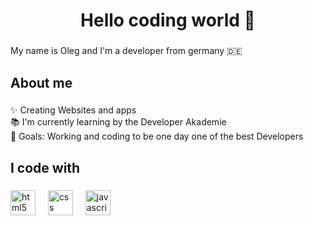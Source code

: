 <h1 align="center">Hello coding world 👋</h1>

###

<p align="left">My name is Oleg and I'm a developer from germany 🇩🇪</p>

###

<h2 align="left">About me</h2>

###

<p align="left">✨ Creating Websites and apps<br>📚 I'm currently learning by the Developer Akademie<br>🎯 Goals: Working and coding to be one day one of the best Developers</p>

###

<h2 align="left">I code with</h2>

###

<div align="left">
  <img src="https://cdn.jsdelivr.net/gh/devicons/devicon/icons/html5/html5-original.svg" height="40" alt="html5 logo"  />
  <img width="12" />
  <img src="https://cdn.jsdelivr.net/gh/devicons/devicon/icons/css3/css3-original.svg" height="40" alt="css logo"  />
  <img width="12" />
  <img src="https://cdn.jsdelivr.net/gh/devicons/devicon/icons/javascript/javascript-original.svg" height="40" alt="javascript logo"  />
</div>

###
